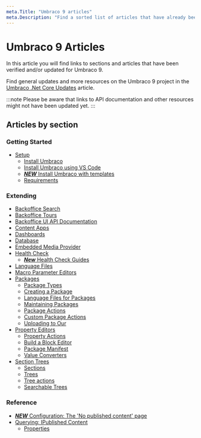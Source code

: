 ```yaml
---
meta.Title: "Umbraco 9 articles"
meta.Description: "Find a sorted list of articles that have already been updated for the upcoming release of Umbraco 9."
---
```


# Umbraco 9 Articles

In this article you will find links to sections and articles that have been verified and/or updated for Umbraco 9.

Find general updates and more resources on the Umbraco 9 project in the [Umbraco .Net Core Updates](UmbracoNetCoreUpdates.md) article.

:::note
Please be aware that links to API documentation and other resources might not have been updated yet.
:::

## Articles by section

### Getting Started

* [Setup](Getting-Started/Setup/index-v9.md)
  * [Install Umbraco](Getting-Started/Setup/Install/index-v9.md)
  * [Install Umbraco using VS Code](Getting-Started/Setup/Install/install-umbraco-with-vs-code-v9.md)
  * [***NEW*** Install Umbraco with templates](Getting-Started/Setup/Install/install-umbraco-with-templates.md)
  * [Requirements](Getting-Started/Setup/Requirements/index-v9.md)

### Extending

* [Backoffice Search](Extending/Backoffice-Search/index-v9.md)
* [Backoffice Tours](Extending/Backoffice-Tours/index-v9.md)
* [Backoffice UI API Documentation](Extending/Backoffice-UI-API-Documentation/index-v9.md)
* [Content Apps](Extending/Content-Apps/index-v9.md)
* [Dashboards](Extending/Dashboards/index-v9.md)
* [Database](Extending/Database/index-v9.md)
* [Embedded Media Provider](Extending/Embedded-Media-Provider/index-v9.md)
* [Health Check](Extending/Health-Check/index-v9.md)
  * [***New*** Health Check Guides](Extending/Health-Check/Guides)
* [Language Files](Extending/Language-Files/index-v9.md)
* [Macro Parameter Editors](Extending/Macro-Parameter-Editors/index-v9.md)
* [Packages](Extending/Packages/index-v9.md)
  * [Package Types](Extending/Packages/package-types-v9.md)
  * [Creating a Package](Extending/Packages/Creating-a-Package/index-v9.md)
  * [Language Files for Packages](Extending/Packages/Language-Files-For-Packages/index-v9.md)
  * [Maintaining Packages](Extending/Packages/Maintaining-Packages/index-v9.md)
  * [Package Actions](Extending/Packages/Package-Actions/index-v9.md)
  * [Custom Package Actions](Extending/Packages/Package-Actions/custom-package-actions-v9.md)
  * [Uploading to Our](Extending/Packages/Uploading-to-Our/index-v9.md)
* [Property Editors](Extending/Property-Editors/index-v9.md)
  * [Property Actions](Extending/Property-Editors/Property-Actions/index-v9.md)
  * [Build a Block Editor](Extending/Property-Editors/build-a-block-editor-v9.md)
  * [Package Manifest](Extending/Property-Editors/package-manifest-v9.md)
  * [Value Converters](Extending/Property-Editors/value-converters-v9.md)
* [Section Trees](Extending/Section-Trees/index-v9.md)
  * [Sections](Extending/Section-Trees/sections-v9.md)
  * [Trees](Extending/Section-Trees/trees-v9.md)
  * [Tree actions](Extending/Section-Trees/tree-actions-v9.md)
  * [Searchable Trees](Extending/Section-Trees/Searchable-Trees/index-v9.md)

### Reference

* [***NEW*** Configuration: The 'No published content' page](Reference/Config/no-published-content-page.md)
* [Querying: IPublished Content](Reference/Querying/IPublishedContent/index-v9.md)
  * [Properties](Reference/Querying/IPublishedContent/Properties/index-v9.md)

